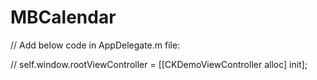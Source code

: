# MBCalendar

//  Add below code in AppDelegate.m file:

//  self.window.rootViewController = [[CKDemoViewController alloc] init];
